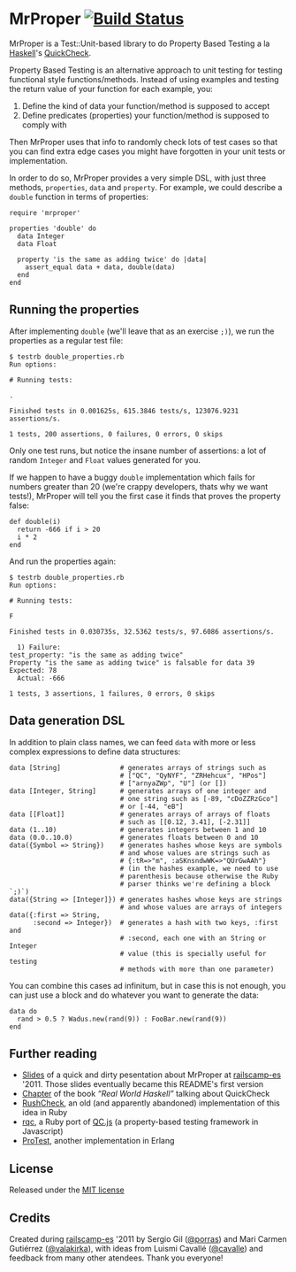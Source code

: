 # MrProper [![Build Status](https://secure.travis-ci.org/porras/mrproper.png)](http://travis-ci.org/porras/mrproper)

MrProper is a Test::Unit-based library to do Property Based Testing a la [Haskell](http://haskell.org/haskellwiki/Haskell)'s [QuickCheck](http://hackage.haskell.org/package/QuickCheck).

Property Based Testing is an alternative approach to unit testing for testing functional style functions/methods. Instead of using examples and testing the return value of your function for each example, you:

1. Define the kind of data your function/method is supposed to accept
2. Define predicates (properties) your function/method is supposed to comply with

Then MrProper uses that info to randomly check lots of test cases so that you can find extra edge cases you might have forgotten in your unit tests or implementation.

In order to do so, MrProper provides a very simple DSL, with just three methods, `properties`, `data` and `property`. For example, we could describe a `double` function in terms of properties:

    require 'mrproper'
    
    properties 'double' do
      data Integer
      data Float
      
      property 'is the same as adding twice' do |data|
        assert_equal data + data, double(data)
      end
    end

## Running the properties

After implementing `double` (we'll leave that as an exercise `;)`), we run the properties as a regular test file:

    $ testrb double_properties.rb
    Run options: 

    # Running tests:

    .

    Finished tests in 0.001625s, 615.3846 tests/s, 123076.9231 assertions/s.

    1 tests, 200 assertions, 0 failures, 0 errors, 0 skips
    
Only one test runs, but notice the insane number of assertions: a lot of random `Integer` and `Float` values generated for you.

If we happen to have a buggy `double` implementation which fails for numbers greater than 20 (we're crappy developers, thats why we want tests!), MrProper will tell you the first case it finds that proves the property false:

    def double(i)
      return -666 if i > 20
      i * 2
    end

And run the properties again:

    $ testrb double_properties.rb
    Run options: 

    # Running tests:

    F

    Finished tests in 0.030735s, 32.5362 tests/s, 97.6086 assertions/s.

      1) Failure:
    test_property: "is the same as adding twice"
    Property "is the same as adding twice" is falsable for data 39
    Expected: 78
      Actual: -666

    1 tests, 3 assertions, 1 failures, 0 errors, 0 skips
    
## Data generation DSL

In addition to plain class names, we can feed `data` with more or less complex expressions to define data structures:

    data [String]               # generates arrays of strings such as
                                # ["QC", "QyNYF", "ZRHehcux", "HPos"]
                                # ["arnyaZWp", "U"] (or [])
    data [Integer, String]      # generates arrays of one integer and
                                # one string such as [-89, "cDoZZRzGco"]
                                # or [-44, "eB"]
    data [[Float]]              # generates arrays of arrays of floats
                                # such as [[0.12, 3.41], [-2.31]]
    data (1..10)                # generates integers between 1 and 10
    data (0.0..10.0)            # generates floats between 0 and 10
    data({Symbol => String})    # generates hashes whose keys are symbols
                                # and whose values are strings such as
                                # {:tR=>"m", :aSKnsndwWK=>"QUrGwAAh"}
                                # (in the hashes example, we need to use
                                # parenthesis because otherwise the Ruby
                                # parser thinks we're defining a block `;)`)
    data({String => [Integer]}) # generates hashes whose keys are strings
                                # and whose values are arrays of integers
    data({:first => String,
          :second => Integer})  # generates a hash with two keys, :first and
                                # :second, each one with an String or Integer
                                # value (this is specially useful for testing
                                # methods with more than one parameter)

You can combine this cases ad infinitum, but in case this is not enough, you can just use a block and do whatever you want to generate the data:

    data do
      rand > 0.5 ? Wadus.new(rand(9)) : FooBar.new(rand(9))
    end

## Further reading

* [Slides](http://mrproper-railscamp.heroku.com/) of a quick and dirty pesentation about MrProper at [railscamp-es](https://rails-camp-es.jottit.com/) '2011. Those slides eventually became this README's first version
* [Chapter](http://book.realworldhaskell.org/read/testing-and-quality-assurance.html) of the book *“Real World Haskell”* talking about QuickCheck
* [RushCheck](https://github.com/IKEGAMIDaisuke/rushcheck), an old (and apparently abandoned) implementation of this idea in Ruby
* [rqc](https://github.com/seancribbs/rqc), a Ruby port of [QC.js](http://willowbend.cx/2009/12/05/qc-js-quickcheck-javascript/) (a property-based testing framework in Javascript)
* [ProTest](http://www.protest-project.eu/index.html), another implementation in Erlang

## License

Released under the [MIT license](http://github.com/porras/mrproper/blob/master/LICENSE)

## Credits

Created during [railscamp-es](https://rails-camp-es.jottit.com/) '2011 by Sergio Gil ([@porras](http://github.com/porras)) and Mari Carmen Gutiérrez ([@valakirka](http://github.com/valakirka)), with ideas from Luismi Cavallé ([@cavalle](http://github.com/cavalle)) and feedback from many other atendees. Thank you everyone!

